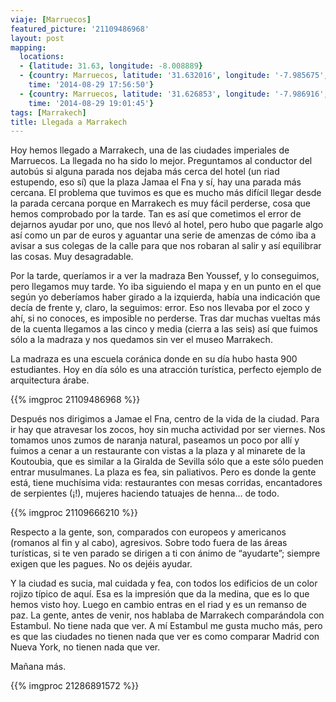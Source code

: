 ```yaml
---
viaje: [Marruecos]
featured_picture: '21109486968'
layout: post
mapping:
  locations:
  - {latitude: 31.63, longitude: -8.008889}
  - {country: Marruecos, latitude: '31.632016', longitude: '-7.985675', place: Marrakesh,
    time: '2014-08-29 17:56:50'}
  - {country: Marruecos, latitude: '31.626853', longitude: '-7.986916', place: Medina,
    time: '2014-08-29 19:01:45'}
tags: [Marrakech]
title: Llegada a Marrakech
---
```


Hoy hemos llegado a Marrakech, una de las ciudades imperiales de Marruecos. La llegada no ha sido lo mejor. Preguntamos al conductor del autobús si alguna parada nos dejaba más cerca del hotel (un riad estupendo, eso sí) que la plaza Jamaa el Fna y sí, hay una parada más cercana. El problema que tuvimos es que es mucho más difícil llegar desde la parada cercana porque en Marrakech es muy fácil perderse, cosa que hemos comprobado por la tarde. Tan es así que cometimos el error de dejarnos ayudar por uno, que nos llevó al hotel, pero hubo que pagarle algo así como un par de euros y aguantar una serie de amenzas de cómo iba a avisar a sus colegas de la calle para que nos robaran al salir y así equilibrar las cosas. Muy desagradable.

Por la tarde, queríamos ir a ver la madraza Ben Youssef, y lo conseguimos, pero llegamos muy tarde. Yo iba siguiendo el mapa y en un punto en el que según yo deberíamos haber girado a la izquierda, había una indicación que decía de frente y, claro, la seguimos: error. Eso nos llevaba por el zoco y ahí, si no conoces, es imposible no perderse. Tras dar muchas vueltas más de la cuenta llegamos a las cinco y media (cierra a las seis) así que fuimos sólo a la madraza y nos quedamos sin ver el museo Marrakech.

La madraza es una escuela coránica donde en su día hubo hasta 900 estudiantes. Hoy en día sólo es una atracción turística, perfecto ejemplo de arquitectura árabe.

{{% imgproc 21109486968 %}}

Después nos dirigimos a Jamae el Fna, centro de la vida de la ciudad. Para ir hay que atravesar los zocos, hoy sin mucha actividad por ser viernes. Nos tomamos unos zumos de naranja natural, paseamos un poco por allí y fuimos a cenar a un restaurante con vistas a la plaza y al minarete de la Koutoubia, que es similar a la Giralda de Sevilla sólo que a este sólo pueden entrar musulmanes. La plaza es fea, sin paliativos. Pero es donde la gente está, tiene muchísima vida: restaurantes con mesas corridas, encantadores de serpientes (¡!), mujeres haciendo tatuajes de henna... de todo.

{{% imgproc 21109666210 %}}

Respecto a la gente, son, comparados con europeos y americanos (romanos al fin y al cabo), agresivos. Sobre todo fuera de las áreas turísticas, si te ven parado se dirigen a ti con ánimo de “ayudarte”; siempre exigen que les pagues. No os dejéis ayudar.

Y la ciudad es sucia, mal cuidada y fea, con todos los edificios de un color rojizo típico de aquí. Esa es la impresión que da la medina, que es lo que hemos visto hoy. Luego en cambio entras en el riad y es un remanso de paz. La gente, antes de venir, nos hablaba de Marrakech comparándola con Estambul. No tiene nada que ver. A mí Estambul me gusta mucho más, pero es que las ciudades no tienen nada que ver es como comparar Madrid con Nueva York, no tienen nada que ver.

Mañana más.

{{% imgproc 21286891572 %}}
